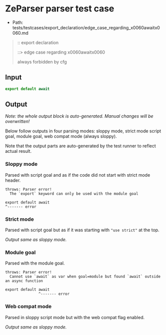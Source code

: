 # ZeParser parser test case

- Path: tests/testcases/export_declaration/edge_case_regarding_x0060awaitx0060.md

> :: export declaration
>
> ::> edge case regarding x0060awaitx0060
>
> always forbidden by cfg

## Input

`````js
export default await
`````

## Output

_Note: the whole output block is auto-generated. Manual changes will be overwritten!_

Below follow outputs in four parsing modes: sloppy mode, strict mode script goal, module goal, web compat mode (always sloppy).

Note that the output parts are auto-generated by the test runner to reflect actual result.

### Sloppy mode

Parsed with script goal and as if the code did not start with strict mode header.

`````
throws: Parser error!
  The `export` keyword can only be used with the module goal

export default await
^------- error
`````

### Strict mode

Parsed with script goal but as if it was starting with `"use strict"` at the top.

_Output same as sloppy mode._

### Module goal

Parsed with the module goal.

`````
throws: Parser error!
  Cannot use `await` as var when goal=module but found `await` outside an async function

export default await
               ^------- error
`````


### Web compat mode

Parsed in sloppy script mode but with the web compat flag enabled.

_Output same as sloppy mode._
